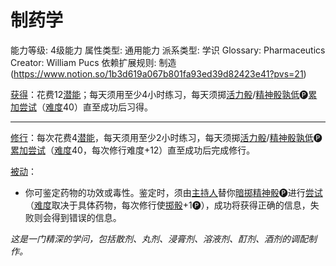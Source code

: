# 制药学

能力等级: 4级能力
属性类型: 通用能力
派系类型: 学识
Glossary: Pharmaceutics
Creator: William Pucs
依赖扩展规则: 制造 (https://www.notion.so/1b3d619a067b801fa93ed39d82423e41?pvs=21)

<aside>

[获得](https://www.notion.so/1b3d619a067b8027ba38e2c1caf9d84b?pvs=21)：花费12[潜能](https://www.notion.so/1b3d619a067b80c2bdb4c721adc30021?pvs=21)；每天须用至少4小时练习，每天须掷[活力骰](https://www.notion.so/1b3d619a067b8019a494fecc31aaaafa?pvs=21)/[精神骰](https://www.notion.so/1b3d619a067b80a8a9ffef3e0057db9d?pvs=21)[孰低](https://www.notion.so/1b3d619a067b80129f8ad6f93d692b0b?pvs=21)🅟[累加尝试](https://www.notion.so/1b3d619a067b803aa44aee27ccd6ce77?pvs=21)（[难度](https://www.notion.so/1b3d619a067b80fbbc95dc0c033f5e3c?pvs=21)40）直至成功后习得。

---

[修行](https://www.notion.so/1b3d619a067b8027a1ece32be2309cd4?pvs=21)：每次花费4[潜能](https://www.notion.so/1b3d619a067b80c2bdb4c721adc30021?pvs=21)，每天须用至少2小时练习，每天须掷[活力骰](https://www.notion.so/1b3d619a067b8019a494fecc31aaaafa?pvs=21)/[精神骰](https://www.notion.so/1b3d619a067b80a8a9ffef3e0057db9d?pvs=21)[孰低](https://www.notion.so/1b3d619a067b80129f8ad6f93d692b0b?pvs=21)🅟[累加尝试](https://www.notion.so/1b3d619a067b803aa44aee27ccd6ce77?pvs=21)（[难度](https://www.notion.so/1b3d619a067b80fbbc95dc0c033f5e3c?pvs=21)40，每次修行难度+12）直至成功后完成修行。

</aside>

<aside>

[被动](https://www.notion.so/1b3d619a067b8041a000ebc294fff708?pvs=21)：

- 你可鉴定药物的功效或毒性。鉴定时，须由[主持人](https://www.notion.so/1b3d619a067b80c9ad40cd30502c5e9f?pvs=21)替你[暗掷](https://www.notion.so/1b3d619a067b806e9bd2d8880bfa8515?pvs=21)[精神骰](https://www.notion.so/1b3d619a067b80a8a9ffef3e0057db9d?pvs=21)🅟进行[尝试](https://www.notion.so/1b3d619a067b8009aad4e7ce70111ce4?pvs=21)（[难度](https://www.notion.so/1b3d619a067b80fbbc95dc0c033f5e3c?pvs=21)取决于具体药物，每次修行使[掷骰](https://www.notion.so/1b3d619a067b80f89c53e38483e535c4?pvs=21)+1🅟），成功将获得正确的信息，失败则会得到错误的信息。
</aside>

*这是一门精深的学问，包括散剂、丸剂、浸膏剂、溶液剂、酊剂、酒剂的调配制作。*